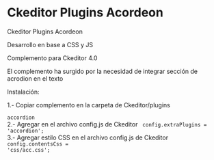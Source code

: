 # Ckeditor Plugins Acordeon
Ckeditor Plugins Acordeon

Desarrollo en base a CSS y JS

Complemento para Ckeditor 4.0

El complemento ha surgido por la necesidad de integrar sección de acrodion en el texto

Instalación:

1.- Copiar complemento en la carpeta de Ckeditor/plugins<br>
<code>
accordion
</code><br>
2.- Agregar en el archivo config.js de Ckeditor
<code>
config.extraPlugins = 'accordion';
</code><br>
3.- Agregar estilo CSS en el archivo config.js de Ckeditor<br>
<code>config.contentsCss = 'css/acc.css';</code>